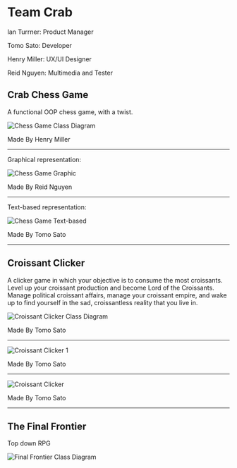 # Team Crab

Ian Turrner: Product Manager

Tomo Sato: Developer

Henry Miller: UX/UI Designer 

Reid Nguyen: Multimedia and Tester


## Crab Chess Game

A functional OOP chess game, with a twist.

![Chess Game Class Diagram](https://github.com/TomoCroissant/Crab/blob/main/Images/Untitled%20Diagram.drawio.png?raw=true)

Made By Henry Miller

________________________________________________

Graphical representation:

![Chess Game Graphic](https://github.com/TomoCroissant/Crab/blob/main/Images/Screenshot%202023-03-03%203.28.52%20PM.png?raw=true)

Made By Reid Nguyen

________________________________________________

Text-based representation:

![Chess Game Text-based](https://github.com/TomoCroissant/Crab/blob/main/Images/chessText.png?raw=true)

Made By Tomo Sato

________________________________________________

## Croissant Clicker

A clicker game in which your objective is to consume the most croissants. Level up your croissant production and become Lord of the Croissants. Manage political croissant affairs, manage your croissant empire, and wake up to find yourself in the sad, croissantless reality that you live in.

![Croissant Clicker Class Diagram](https://github.com/TomoCroissant/Crab/blob/main/Images/croissantClickerDiagram.png?raw=true)

Made By Tomo Sato

________________________________________________

![Croissant Clicker 1](https://github.com/TomoCroissant/Crab/blob/main/Images/croissantGame1.png?raw=true)

Made By Tomo Sato

________________________________________________

![Croissant Clicker](https://github.com/TomoCroissant/Crab/blob/main/Images/croissantGame.png?raw=true)

Made By Tomo Sato

________________________________________________

## The Final Frontier

Top down RPG

![Final Frontier Class Diagram](https://github.com/TomoCroissant/Crab/blob/main/Images/finalFrontierClassDiagram.png?raw=true)

